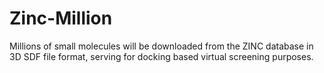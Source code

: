 # Zinc-Million
Millions of small molecules will be downloaded from the ZINC database in 3D SDF file format, serving for docking based virtual screening purposes. 



